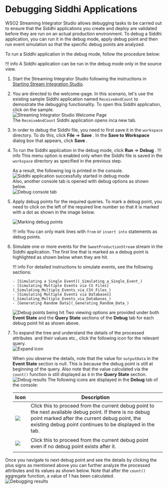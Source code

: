 # Debugging Siddhi Applications

WSO2 Streaming Integrator Studio allows debugging tasks to be carried out to
ensure that the Siddhi applications you create and deploy are validated
before they are run on an actual production environment. To debug a
Siddhi application, you can run it in the debug mode, apply debug point
and then run event simulation so that the specific debug points are
analyzed.

To run a Siddhi application in the debug mode, follow the procedure
below:

!!! info
    A Siddhi application can be run in the debug mode only in the source
    view.


1.  Start the Streaming Integrator Studio following the instructions in
    [Starting Stream Integration Studio](streaming-integrator-studio-overview.md#Starting-Streaming-Integration-Studio).  
2.  You are directed to the welcome-page. In this scenario, let's use
    the existing sample Siddhi application named
    `ReceiveAndCount` to demostrate the debugging
    functionality. To open this Siddhi application, click on the
    sample.  
    ![Streaming Integrator Studio Welcome Page](../images/Debugging-Siddhi-Applications/Stream_Processor_Studio_Welcome_Page.png)  
    The `ReceiveAndCount` Siddhi application opens inca new tab.
3.  In order to debug the Siddhi file, you need to first save it in the
    `workspace` directory. To do this, click **File**
    =\> **Save** . In the **Save to Workspace** dialog box that appears,
    click **Save** .
4.  To run the Siddhi application in the debug mode, click **Run** =\>
    **Debug** .
    !!! info
        This menu option is enabled only when the Siddhi file is saved in the `workspace` directory as 
        specified in the previous step.
    
    As a result, the following log is printed in the console.  
    ![Siddhi application successfully started in debug mode](../images/Debugging-Siddhi-Applications/Debug-Mode-Console-Message.png)  
    Also, another console tab is opened with debug options as shown
    below.  
    ![Debug console tab](../images/Debugging-Siddhi-Applications/Console_Tab.png)  

5.  Apply debug points for the required queries. To mark a debug point,
    you need to click on the left of the required line number so that it
    is marked with a dot as shown in the image below.

    ![Marking debug points](../images/Debugging-Siddhi-Applications/Debug-Points.png)

    !!! info
        You can only mark lines with `from` or `insert into` statements as debug points.
    

6.  Simulate one or more events for the `SweetProductionStream` stream in the Siddhi
    application. The first line that is marked as a debug point is highlighted as shown below when
     they are hit.

    !!! info
        For detailed instructions to simulate events, see the following
        sections:
    
        - [Simulating a Single Event](_Simulating_a_Single_Event_)
        - [Simulating Multiple Events via CS Files](_Simulating_Multiple_Events_via_CSV_Files_)
        - [Simulating Multiple Events via Databases](_Simulating_Multiple_Events_via_Databases_)
        - [Generating Random Data](_Generating_Random_Data_)
    
    ![Debug points being hit](../imagess/Debugging-Siddhi-Applications/Hitting-Debug-Points.png) 
    Two viewing options are provided under both **Event State** and the
    **Query State** sections of the **Debug** tab for each debug point
    hit as shown above.

7.  To expand the tree and understand the details of the processed
    attributes  and their values etc., click the following icon for the
    relevant query.  
    ![Expand icon](../images/Debugging-Siddhi-Applications/Expand-Icon.png)

    When you observe the details, note that the value for
    `outputData` in the **Event State** section is
    null. This is because the debug point is still at beginning of the
    query. Also note that the value calculated via the
    `count()` function is still displayed as
    `0` in the **Query State** section.  
    ![Debug results](../images/Debugging-Siddhi-Applications/Debug-Results.png) 
    The following icons are displayed in the **Debug** tab of the
    console:

    <table>
    <thead>
    <tr class="header">
    <th>Icon</th>
    <th>Description</th>
    </tr>
    </thead>
    <tbody>
    <tr class="odd">
    <td><div class="content-wrapper">
    <p><img src="../../images/Debugging-Siddhi-Applications/Resume.png" /></p>
    </div></td>
    <td>Click this to proceed from the current debug point to the next available debug point. If there is no debug point marked after the current debug point, the existing debug point continues to be displayed in the tab.</td>
    </tr>
    <tr class="even">
    <td><div class="content-wrapper">
    <p><img src="../../images/Debugging-Siddhi-Applications/Step_Over.png" /></p>
    </div></td>
    <td>Click this to proceed from the current debug point even if no debug point exists after it.</td>
    </tr>
    </tbody>
    </table>

      

   Once you navigate to next debug point and see the details by clicking the plus signs as mentioned
    above you can further analyze the processed attributes and its values as shown below. Note that
    after the `count()` aggregate function, a value of 1 has been
    calculated.  
    ![Debugging results](../images/Debugging-Siddhi-Applications/Debug-Results-2.png)
